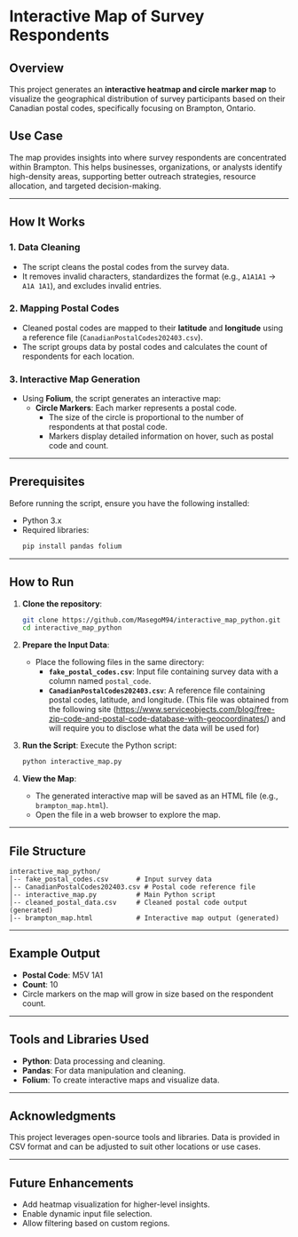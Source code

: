 # Interactive Map of Survey Respondents

## Overview
This project generates an **interactive heatmap and circle marker map** to visualize the geographical distribution of survey participants based on their Canadian postal codes, specifically focusing on Brampton, Ontario.

## Use Case
The map provides insights into where survey respondents are concentrated within Brampton. This helps businesses, organizations, or analysts identify high-density areas, supporting better outreach strategies, resource allocation, and targeted decision-making.

---

## How It Works

### 1. **Data Cleaning**
   - The script cleans the postal codes from the survey data.
   - It removes invalid characters, standardizes the format (e.g., `A1A1A1` → `A1A 1A1`), and excludes invalid entries.

### 2. **Mapping Postal Codes**
   - Cleaned postal codes are mapped to their **latitude** and **longitude** using a reference file (`CanadianPostalCodes202403.csv`).
   - The script groups data by postal codes and calculates the count of respondents for each location.

### 3. **Interactive Map Generation**
   - Using **Folium**, the script generates an interactive map:
     - **Circle Markers**: Each marker represents a postal code.
       - The size of the circle is proportional to the number of respondents at that postal code.
       - Markers display detailed information on hover, such as postal code and count.

---

## Prerequisites

Before running the script, ensure you have the following installed:
- Python 3.x
- Required libraries:
   ```bash
   pip install pandas folium
   ```

---

## How to Run

1. **Clone the repository**:
   ```bash
   git clone https://github.com/MasegoM94/interactive_map_python.git
   cd interactive_map_python
   ```

2. **Prepare the Input Data**:
   - Place the following files in the same directory:
     - **`fake_postal_codes.csv`**: Input file containing survey data with a column named `postal_code`.
     - **`CanadianPostalCodes202403.csv`**: A reference file containing postal codes, latitude, and longitude. (This file was obtained from the following site (https://www.serviceobjects.com/blog/free-zip-code-and-postal-code-database-with-geocoordinates/) and will require you to disclose what the data will be used for)

3. **Run the Script**:
   Execute the Python script:
   ```bash
   python interactive_map.py
   ```

4. **View the Map**:
   - The generated interactive map will be saved as an HTML file (e.g., `brampton_map.html`).
   - Open the file in a web browser to explore the map.

---

## File Structure

```plaintext
interactive_map_python/
│-- fake_postal_codes.csv       # Input survey data
│-- CanadianPostalCodes202403.csv # Postal code reference file
│-- interactive_map.py          # Main Python script
│-- cleaned_postal_data.csv     # Cleaned postal code output (generated)
│-- brampton_map.html           # Interactive map output (generated)
```

---

## Example Output

- **Postal Code**: M5V 1A1  
- **Count**: 10  
- Circle markers on the map will grow in size based on the respondent count.

---

## Tools and Libraries Used
- **Python**: Data processing and cleaning.
- **Pandas**: For data manipulation and cleaning.
- **Folium**: To create interactive maps and visualize data.

---

## Acknowledgments
This project leverages open-source tools and libraries. Data is provided in CSV format and can be adjusted to suit other locations or use cases.

---

## Future Enhancements
- Add heatmap visualization for higher-level insights.
- Enable dynamic input file selection.
- Allow filtering based on custom regions.
